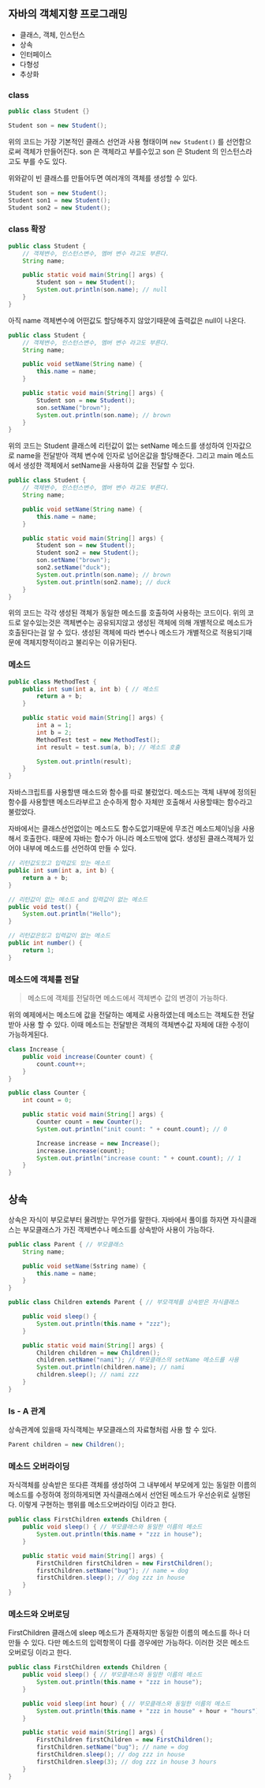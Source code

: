 ## 자바의 객체지향 프로그래밍

- 클래스, 객체, 인스턴스
- 상속
- 인터페이스
- 다형성
- 추상화

### class
```java
public class Student {}

Student son = new Student();
```

위의 코드는 가장 기본적인 클래스 선언과 사용 형태이며 `new Student()` 를 선언함으로써 객체가 만들어진다. son 은 객체라고 부를수있고 son 은 Student 의 인스턴스라고도 부를 수도 있다. 
  
위와같이 빈 클래스를 만들어두면 여러개의 객체를 생성할 수 있다.
```java
Student son = new Student();
Student son1 = new Student();
Student son2 = new Student();
```

### class 확장
```java
public class Student {
    // 객체변수, 인스턴스변수, 멤버 변수 라고도 부른다.
    String name;

    public static void main(String[] args) {
        Student son = new Student();
        System.out.println(son.name); // null
    }
}
```

아직 name 객체변수에 어떤값도 할당해주지 않았기때문에 출력값은 null이 나온다. 

```java
public class Student {
    // 객체변수, 인스턴스변수, 멤버 변수 라고도 부른다.
    String name;

    public void setName(String name) {
        this.name = name;
    }

    public static void main(String[] args) {
        Student son = new Student();
        son.setName("brown");
        System.out.println(son.name); // brown
    }
}
```

위의 코드는 Student 클래스에 리턴값이 없는 setName 메소드를 생성하여 인자값으로 name을 전달받아 객체 변수에 인자로 넘어온값을 할당해준다. 그리고 main 메소드에서 생성한 객체에서 setName을 사용하여 값을 전달할 수 있다.
  
```java
public class Student {
    // 객체변수, 인스턴스변수, 멤버 변수 라고도 부른다.
    String name;

    public void setName(String name) {
        this.name = name;
    }

    public static void main(String[] args) {
        Student son = new Student();
        Student son2 = new Student();
        son.setName("brown");
        son2.setName("duck");
        System.out.println(son.name); // brown
        System.out.println(son2.name); // duck
    }
}
```

위의 코드는 각각 생성된 객체가 동일한 메소드를 호출하여 사용하는 코드이다. 위의 코드로 알수있는것은 객체변수는 공유되지않고 생성된 객체에 의해 개별적으로 메소드가 호출된다는걸 알 수 있다. 생성된 객체에 따라 변수나 메소드가 개별적으로 적용되기때문에 객체지향적이라고 불리우는 이유가된다.

### 메소드
```java
public class MethodTest {
    public int sum(int a, int b) { // 메소드
        return a + b;
    }

    public static void main(String[] args) {
        int a = 1;
        int b = 2;
        MethodTest test = new MethodTest();
        int result = test.sum(a, b); // 메소드 호출

        System.out.println(result);
    }
}
```

자바스크립트를 사용할땐 매소드와 함수를 따로 불렀었다. 메소드는 객체 내부에 정의된 함수를 사용할땐 메소드라부르고 순수하게 함수 자체만 호출해서 사용할때는 함수라고 불렀었다. 
  
자바에서는 클래스선언없이는 메소드도 함수도없기때문에 무조건 메소드체이닝을 사용해서 호출한다. 때문에 자바는 함수가 아니라 메소드밖에 없다. 생성된 클래스객체가 있어야 내부에 메소드를 선언하여 만들 수 있다.

```java
// 리턴값도있고 입력값도 있는 메소드
public int sum(int a, int b) {
    return a + b;
}

// 리턴값이 없는 메소드 and 입력값이 없는 메소드
public void test() {
    System.out.println("Hello");
}

// 리턴값은있고 입력값이 없는 메소드
public int number() {
    return 1;
}
```


### 메소드에 객체를 전달
> 메소드에 객체를 전달하면 메소드에서 객체변수 값의 변경이 가능하다.

위의 예제에서는 메소드에 값을 전달하는 예제로 사용하였는데 메소드는 객체도한 전달받아 사용 할 수 있다. 이때 메소드는 전달받은 객체의 객체변수값 자체에 대한 수정이 가능하게된다.

```java
class Increase {
    public void increase(Counter count) {
        count.count++;
    }
}

public class Counter {
    int count = 0;

    public static void main(String[] args) {
        Counter count = new Counter();
        System.out.println("init count: " + count.count); // 0

        Increase increase = new Increase();
        increase.increase(count);
        System.out.println("increase count: " + count.count); // 1
    }
}
```



## 상속
상속은 자식이 부모로부터 물려받는 무언가를 말한다. 자바에서 풀이를 하자면 자식클래스는 부모클래스가 가진 객제변수나 메소드를 상속받아 사용이 가능하다.
```java
public class Parent { // 부모클래스
    String name;

    public void setName(Sstring name) {
        this.name = name;
    }
}

public class Children extends Parent { // 부모객체를 상속받은 자식클래스

    public void sleep() {
        System.out.println(this.name + "zzz");
    }

    public static void main(String[] args) {
        Children children = new Children();
        children.setName("nami"); // 부모클래스의 setName 메소드를 사용
        System.out.println(children.name); // nami
        children.sleep(); // nami zzz
    }
}
```

### Is - A 관계
상속관계에 있을때 자식객체는 부모클래스의 자료형처럼 사용 할 수 있다.
```java
Parent children = new Children();
```

### 메소드 오버라이딩
자식객체를 상속받은 또다른 객체를 생성하여 그 내부에서 부모에게 있는 동일한 이름의 메소드를 수정하여 정의하게되면 자식클래스에서 선언된 메소드가 우선순위로 실행된다. 이렇게 구현하는 행위를 메소드오버라이딩 이라고 한다.

```java
public class FirstChildren extends Children {
    public void sleep() { // 부모클래스와 동일한 이름의 메소드
        System.out.println(this.name + "zzz in house");
    }

    public static void main(String[] args) {
        FirstChildren firstChildren = new FirstChildren();
        firstChildren.setName("bug"); // name = dog
        firstChildren.sleep(); // dog zzz in house
    }
}
```

### 메소드와 오버로딩
FirstChildren 클래스에 sleep 메소드가 존재하지만 동일한 이름의 메소드를 하나 더 만들 수 있다. 다만 메소드의 입력항목이 다를 경우에만 가능하다. 이러한 것은 메소드 오버로딩 이라고 한다.


```java
public class FirstChildren extends Children {
    public void sleep() { // 부모클래스와 동일한 이름의 메소드
        System.out.println(this.name + "zzz in house");
    }

    public void sleep(int hour) { // 부모클래스와 동일한 이름의 메소드
        System.out.println(this.name + "zzz in house" + hour + "hours");
    }

    public static void main(String[] args) {
        FirstChildren firstChildren = new FirstChildren();
        firstChildren.setName("bug"); // name = dog
        firstChildren.sleep(); // dog zzz in house
        firstChildren.sleep(3); // dog zzz in house 3 hours
    }
}
```